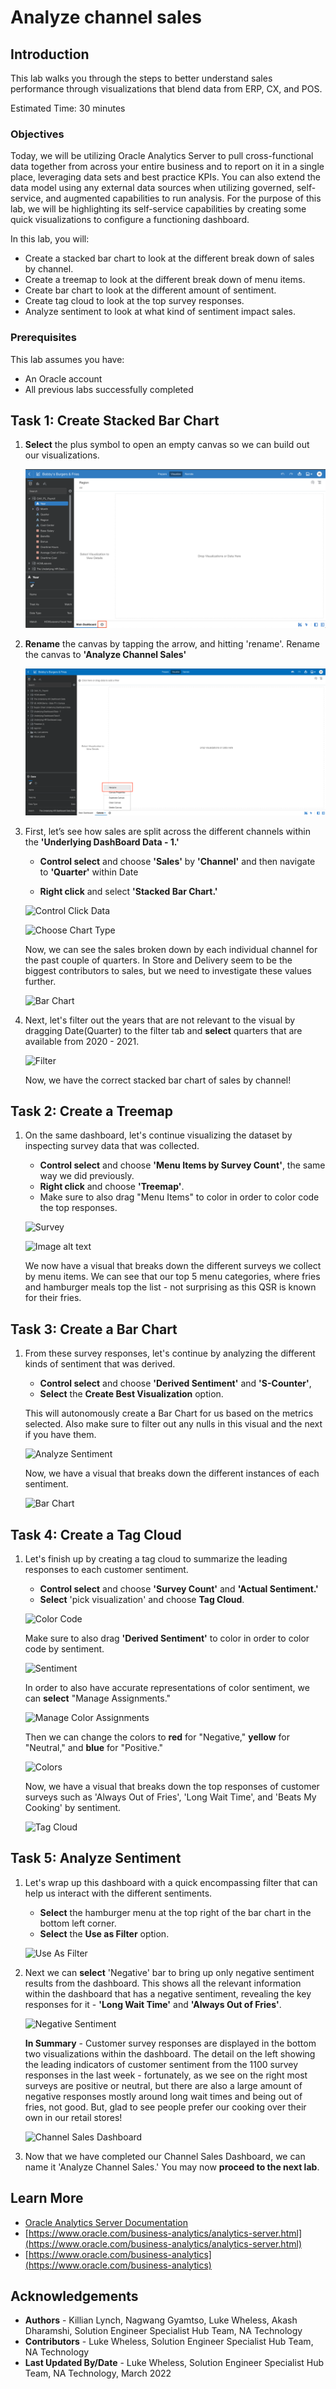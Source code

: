 # Analyze channel sales

## Introduction

This lab walks you through the steps to better understand sales performance through visualizations that blend data from ERP, CX, and POS.

Estimated Time: 30 minutes

### Objectives

Today, we will be utilizing Oracle Analytics Server to pull cross-functional data together from across your entire business and to report on it in a single place, leveraging data sets and best practice KPIs. You can also extend the data model using any external data sources when utilizing governed, self-service, and augmented capabilities to run analysis. For the purpose of this lab, we will be highlighting its self-service capabilities by creating some quick visualizations to configure a functioning dashboard.

In this lab, you will:
* Create a stacked bar chart to look at the different break down of sales by channel.
* Create a treemap to look at the different break down of menu items.
* Create bar chart to look at the different amount of sentiment.
* Create tag cloud to look at the top survey responses.
* Analyze sentiment to look at what kind of sentiment impact sales.

### Prerequisites

This lab assumes you have:
* An Oracle account
* All previous labs successfully completed

## **Task 1:** Create Stacked Bar Chart

1. **Select** the plus symbol to open an empty canvas so we can build out our visualizations.

    ![empty canvas](images/empty-dashboard-red-box.png)

2. **Rename** the canvas by tapping the arrow, and hitting 'rename'. Rename the canvas to **'Analyze Channel Sales'**

    ![rename canvas](images/rename-canvas.png)

3. First, let’s see how sales are split across the different channels within the **'Underlying DashBoard Data - 1.'**


    * **Control select** and choose **'Sales'** by **'Channel'** and then navigate to **'Quarter'** within Date

    * **Right click** and select **'Stacked Bar Chart.'**

    ![Control Click Data](images/select-data.png")

    ![Choose Chart Type](images/select-metrics.png")

    Now, we can see the sales broken down by each individual channel for the past couple of quarters. In Store and Delivery seem to be the biggest contributors to sales, but we need to investigate these values further.

    ![Bar Chart](images/bar.png")

4. Next, let's filter out the years that are not relevant to the visual by dragging Date(Quarter) to the filter tab and **select** quarters that are available from 2020 - 2021.

    ![Filter](images/filtered-bar.png")

    Now, we have the correct stacked bar chart of sales by channel!

## **Task 2:** Create a Treemap

1. On the same dashboard, let's continue visualizing the dataset by inspecting survey data that was collected.

    * **Control select** and choose **'Menu Items by Survey Count'**, the same way we did previously.
    * **Right click** and choose **'Treemap'**.
    * Make sure to also drag "Menu Items" to color in order to color code the top responses.

    ![Survey](images/survey.png")

    ![Image alt text](images/treemap.png")

    We now have a visual that breaks down the different surveys we collect by menu items. We can see that our top 5 menu categories, where fries and hamburger meals top the list - not surprising as this QSR is known for their fries.

## **Task 3:** Create a Bar Chart

1. From these survey responses, let's continue by analyzing the different kinds of sentiment that was derived.

    * **Control select** and choose **'Derived Sentiment'** and **'S-Counter'**,
    * **Select** the **Create Best Visualization** option.

    This will autonomously create a Bar Chart for us based on the metrics selected. Also make sure to filter out any nulls in this visual and the next if you have them.

    ![Analyze Sentiment](images/sentiment.png")

    Now, we have a visual that breaks down the different instances of each sentiment.

    ![Bar Chart](images/bar-chart.png")

## **Task 4:** Create a Tag Cloud

1.  Let's finish up by creating a tag cloud to summarize the leading responses to each customer sentiment.

    * **Control select** and choose **'Survey Count'** and **'Actual Sentiment.'**
    * **Select** 'pick visualization' and choose **Tag Cloud**.

    ![Color Code](images/responses.png")

    Make sure to also drag **'Derived Sentiment'** to color in order to color code by sentiment.

    ![Sentiment](images/top-responses.png")

    In order to also have accurate representations of color sentiment, we can **select** "Manage Assignments."

    ![Manage Color Assignments](images/manage-assignments.png")

    Then we can change the colors to **red** for "Negative," **yellow** for "Neutral," and **blue** for "Positive."

    ![Colors](images/colors.png")

    Now, we have a visual that breaks down the top responses of customer surveys such as 'Always Out of Fries', 'Long Wait Time', and 'Beats My Cooking' by sentiment.

    ![Tag Cloud](images/tag-cloud.png")

## **Task 5:** Analyze Sentiment

1. Let's wrap up this dashboard with a quick encompassing filter that can help us interact with the different sentiments.

    * **Select** the hamburger menu at the top right of the bar chart in the bottom left corner.
    * **Select** the **Use as Filter** option.

    ![Use As Filter](images/filter.png")

2. Next we can **select** 'Negative' bar to bring up only negative sentiment results from the dashboard. This shows all the relevant information within the dashboard that has a negative sentiment, revealing the key responses for it - **'Long Wait Time'** and **'Always Out of Fries'**.

    ![Negative Sentiment](images/negatives.png")

    **In Summary** - Customer survey responses are displayed in the bottom two visualizations within the dashboard. The detail on the left showing the leading indicators of customer sentiment from the 1100 survey responses in the last week - fortunately, as we see on the right most surveys are positive or neutral, but there are also a large amount of negative responses mostly around long wait times and being out of fries, not good. But, glad to see people prefer our cooking over their own in our retail stores!

    ![Channel Sales Dashboard](images/dashboard.png")

4. Now that we have completed our Channel Sales Dashboard, we can name it 'Analyze Channel Sales.' You may now **proceed to the next lab**.

## Learn More
* [Oracle Analytics Server Documentation](https://docs.oracle.com/en/middleware/bi/analytics-server/index.html)
* [https://www.oracle.com/business-analytics/analytics-server.html](https://www.oracle.com/business-analytics/analytics-server.html)
* [https://www.oracle.com/business-analytics](https://www.oracle.com/business-analytics)

## Acknowledgements

* **Authors** - Killian Lynch, Nagwang Gyamtso, Luke Wheless, Akash Dharamshi, Solution Engineer Specialist Hub Team, NA Technology
* **Contributors** - Luke Wheless, Solution Engineer Specialist Hub Team, NA Technology
* **Last Updated By/Date** - Luke Wheless, Solution Engineer Specialist Hub Team, NA Technology, March 2022
